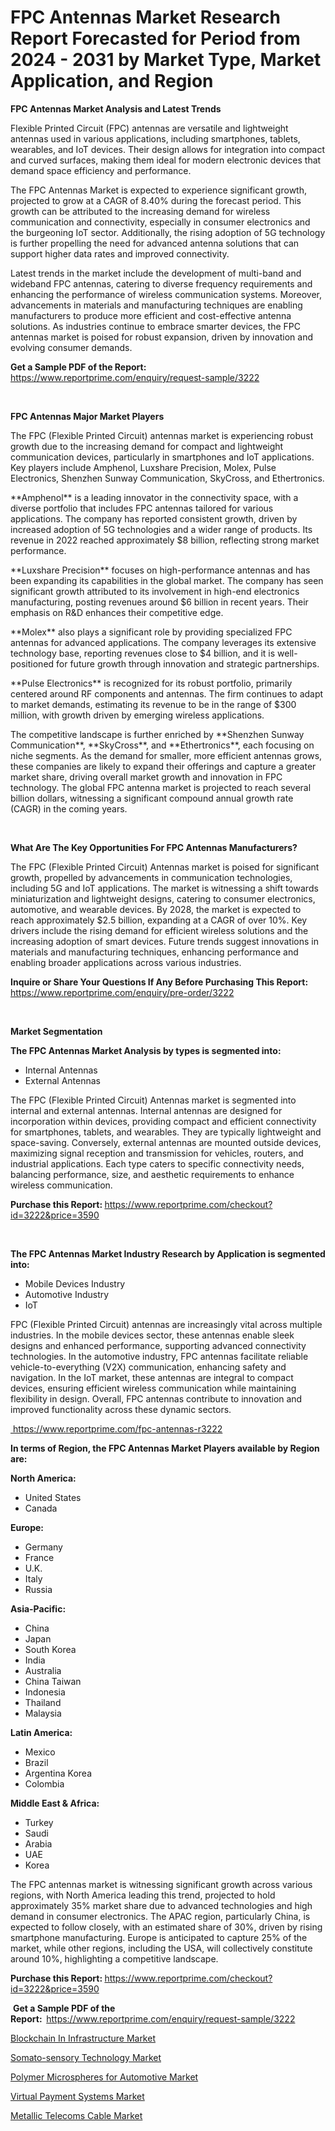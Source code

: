 <p><h1>FPC Antennas Market Research Report Forecasted for Period from 2024 -  2031 by Market Type, Market Application, and Region</h1></p><p><strong>FPC Antennas Market Analysis and Latest Trends</strong></p>
<p><p>Flexible Printed Circuit (FPC) antennas are versatile and lightweight antennas used in various applications, including smartphones, tablets, wearables, and IoT devices. Their design allows for integration into compact and curved surfaces, making them ideal for modern electronic devices that demand space efficiency and performance. </p><p>The FPC Antennas Market is expected to experience significant growth, projected to grow at a CAGR of 8.40% during the forecast period. This growth can be attributed to the increasing demand for wireless communication and connectivity, especially in consumer electronics and the burgeoning IoT sector. Additionally, the rising adoption of 5G technology is further propelling the need for advanced antenna solutions that can support higher data rates and improved connectivity. </p><p>Latest trends in the market include the development of multi-band and wideband FPC antennas, catering to diverse frequency requirements and enhancing the performance of wireless communication systems. Moreover, advancements in materials and manufacturing techniques are enabling manufacturers to produce more efficient and cost-effective antenna solutions. As industries continue to embrace smarter devices, the FPC antennas market is poised for robust expansion, driven by innovation and evolving consumer demands.</p></p>
<p><strong>Get a Sample PDF of the Report:&nbsp;</strong> <a href="https://www.reportprime.com/enquiry/request-sample/3222">https://www.reportprime.com/enquiry/request-sample/3222</a></p>
<p>&nbsp;</p>
<p><strong>FPC Antennas Major Market Players</strong></p>
<p><p>The FPC (Flexible Printed Circuit) antennas market is experiencing robust growth due to the increasing demand for compact and lightweight communication devices, particularly in smartphones and IoT applications. Key players include Amphenol, Luxshare Precision, Molex, Pulse Electronics, Shenzhen Sunway Communication, SkyCross, and Ethertronics.</p><p>**Amphenol** is a leading innovator in the connectivity space, with a diverse portfolio that includes FPC antennas tailored for various applications. The company has reported consistent growth, driven by increased adoption of 5G technologies and a wider range of products. Its revenue in 2022 reached approximately $8 billion, reflecting strong market performance.</p><p>**Luxshare Precision** focuses on high-performance antennas and has been expanding its capabilities in the global market. The company has seen significant growth attributed to its involvement in high-end electronics manufacturing, posting revenues around $6 billion in recent years. Their emphasis on R&D enhances their competitive edge.</p><p>**Molex** also plays a significant role by providing specialized FPC antennas for advanced applications. The company leverages its extensive technology base, reporting revenues close to $4 billion, and it is well-positioned for future growth through innovation and strategic partnerships.</p><p>**Pulse Electronics** is recognized for its robust portfolio, primarily centered around RF components and antennas. The firm continues to adapt to market demands, estimating its revenue to be in the range of $300 million, with growth driven by emerging wireless applications.</p><p>The competitive landscape is further enriched by **Shenzhen Sunway Communication**, **SkyCross**, and **Ethertronics**, each focusing on niche segments. As the demand for smaller, more efficient antennas grows, these companies are likely to expand their offerings and capture a greater market share, driving overall market growth and innovation in FPC technology. The global FPC antenna market is projected to reach several billion dollars, witnessing a significant compound annual growth rate (CAGR) in the coming years.</p></p>
<p>&nbsp;</p>
<p><strong>What Are The Key Opportunities For FPC Antennas Manufacturers?</strong></p>
<p><p>The FPC (Flexible Printed Circuit) Antennas market is poised for significant growth, propelled by advancements in communication technologies, including 5G and IoT applications. The market is witnessing a shift towards miniaturization and lightweight designs, catering to consumer electronics, automotive, and wearable devices. By 2028, the market is expected to reach approximately $2.5 billion, expanding at a CAGR of over 10%. Key drivers include the rising demand for efficient wireless solutions and the increasing adoption of smart devices. Future trends suggest innovations in materials and manufacturing techniques, enhancing performance and enabling broader applications across various industries.</p></p>
<p><strong>Inquire or Share Your Questions If Any Before Purchasing This Report:</strong> <a href="https://www.reportprime.com/enquiry/pre-order/3222">https://www.reportprime.com/enquiry/pre-order/3222</a></p>
<p>&nbsp;</p>
<p><strong>Market Segmentation</strong></p>
<p><strong>The FPC Antennas Market Analysis by types is segmented into:</strong></p>
<p><ul><li>Internal Antennas</li><li>External Antennas</li></ul></p>
<p><p>The FPC (Flexible Printed Circuit) Antennas market is segmented into internal and external antennas. Internal antennas are designed for incorporation within devices, providing compact and efficient connectivity for smartphones, tablets, and wearables. They are typically lightweight and space-saving. Conversely, external antennas are mounted outside devices, maximizing signal reception and transmission for vehicles, routers, and industrial applications. Each type caters to specific connectivity needs, balancing performance, size, and aesthetic requirements to enhance wireless communication.</p></p>
<p><strong>Purchase this Report:&nbsp;</strong><a href="https://www.reportprime.com/checkout?id=3222&price=3590">https://www.reportprime.com/checkout?id=3222&price=3590</a></p>
<p>&nbsp;</p>
<p><strong>The FPC Antennas Market Industry Research by Application is segmented into:</strong></p>
<p><ul><li>Mobile Devices Industry</li><li>Automotive Industry</li><li>IoT</li></ul></p>
<p><p>FPC (Flexible Printed Circuit) antennas are increasingly vital across multiple industries. In the mobile devices sector, these antennas enable sleek designs and enhanced performance, supporting advanced connectivity technologies. In the automotive industry, FPC antennas facilitate reliable vehicle-to-everything (V2X) communication, enhancing safety and navigation. In the IoT market, these antennas are integral to compact devices, ensuring efficient wireless communication while maintaining flexibility in design. Overall, FPC antennas contribute to innovation and improved functionality across these dynamic sectors.</p></p>
<p><a href="https://www.reportprime.com/fpc-antennas-r3222">&nbsp;https://www.reportprime.com/fpc-antennas-r3222</a></p>
<p><strong>In terms of Region, the FPC Antennas Market Players available by Region are:</strong></p>
<p>
    <p> <strong> North America: </strong>
        <ul>
            <li>United States</li>
            <li>Canada</li>
        </ul>
        </p> 
    <p> <strong> Europe: </strong>
        <ul>
            <li>Germany</li>
            <li>France</li>
            <li>U.K.</li>
            <li>Italy</li>
            <li>Russia</li>
        </ul>
        </p> 
    <p> <strong> Asia-Pacific: </strong>
        <ul>
            <li>China</li>
            <li>Japan</li>
            <li>South Korea</li>
            <li>India</li>
            <li>Australia</li>
            <li>China Taiwan</li>
            <li>Indonesia</li>
            <li>Thailand</li>
            <li>Malaysia</li>
        </ul>
        </p> 
    <p> <strong> Latin America: </strong>
        <ul>
            <li>Mexico</li>
            <li>Brazil</li>
            <li>Argentina Korea</li>
            <li>Colombia</li>
        </ul>
        </p> 
    <p> <strong> Middle East & Africa: </strong>
        <ul>
            <li>Turkey</li>
            <li>Saudi</li>
            <li>Arabia</li>
            <li>UAE</li>
            <li>Korea</li>
        </ul>
    </p>
    </p>
<p><p>The FPC antennas market is witnessing significant growth across various regions, with North America leading this trend, projected to hold approximately 35% market share due to advanced technologies and high demand in consumer electronics. The APAC region, particularly China, is expected to follow closely, with an estimated share of 30%, driven by rising smartphone manufacturing. Europe is anticipated to capture 25% of the market, while other regions, including the USA, will collectively constitute around 10%, highlighting a competitive landscape.</p></p>
<p><strong>Purchase this Report: </strong><a href="https://www.reportprime.com/checkout?id=3222&price=3590">https://www.reportprime.com/checkout?id=3222&price=3590</a></p>
<p>&nbsp;<strong>Get a Sample PDF of the Report:&nbsp;&nbsp;</strong><a href="https://www.reportprime.com/enquiry/request-sample/3222">https://www.reportprime.com/enquiry/request-sample/3222</a></p>
<p><strong></strong></p>
<p><p><a href="https://www.linkedin.com/pulse/blockchain-infrastructure-market-trends-focusing-insight-forecast-oaune?trackingId=mfpMqid2Rzy6Dm3LKC8elA%3D%3D">Blockchain In Infrastructure Market</a></p><p><a href="https://issuu.com/reportprime-2/docs/somato-sensory-technology-market-si_6cc729485075d1">Somato-sensory Technology Market</a></p><p><a href="https://issuu.com/reportprime-2/docs/polymer-microspheres-for-automotive_ef50fe4ae10571">Polymer Microspheres for Automotive Market</a></p><p><a href="https://www.linkedin.com/pulse/how-regional-global-trends-shaping-virtual-payment-systems-cehme?trackingId=BM2Q5%2BPMQsGjeqOePdHOCw%3D%3D">Virtual Payment Systems Market</a></p><p><a href="https://github.com/marloy8/Market-Research-Report-List-6/blob/main/metallic-telecoms-cable-market.md">Metallic Telecoms Cable Market</a></p></p>